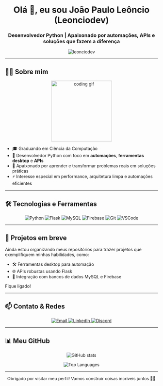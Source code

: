 <h1 align="center">Olá 👋, eu sou João Paulo Leôncio (Leonciodev)</h1>
<h3 align="center">Desenvolvedor Python | Apaixonado por automações, APIs e soluções que fazem a diferença</h3>

<p align="center">
  <img src="https://komarev.com/ghpvc/?username=leonciodev&label=Visualizações+do+perfil&color=0e75b6&style=flat" alt="leonciodev" />
</p>

---

## 👨‍💻 Sobre mim

<p align="center">
  <img src="https://media.giphy.com/media/l0MYt5jPR6QX5pnqM/giphy.gif" width="200" alt="coding gif" />
</p>

- 🎓 Graduando em Ciência da Computação  
- 🐍 Desenvolvedor Python com foco em **automações**, **ferramentas desktop** e **APIs**  
- 🧠 Apaixonado por aprender e transformar problemas reais em soluções práticas  
- ⚡ Interesse especial em performance, arquitetura limpa e automações eficientes  

---

## 🛠️ Tecnologias e Ferramentas

<p align="center">
  <img src="https://img.shields.io/badge/Python-3670A0?style=for-the-badge&logo=python&logoColor=ffdd54" alt="Python" />
  <img src="https://img.shields.io/badge/Flask-000000?style=for-the-badge&logo=flask&logoColor=white" alt="Flask" />
  <img src="https://img.shields.io/badge/MySQL-00000F?style=for-the-badge&logo=mysql&logoColor=white" alt="MySQL" />
  <img src="https://img.shields.io/badge/Firebase-ffca28?style=for-the-badge&logo=firebase&logoColor=black" alt="Firebase" />
  <img src="https://img.shields.io/badge/Git-F05032?style=for-the-badge&logo=git&logoColor=white" alt="Git" />
  <img src="https://img.shields.io/badge/VS_Code-007ACC?style=for-the-badge&logo=visual%20studio%20code&logoColor=white" alt="VSCode" />
</p>

---

## 🚀 Projetos em breve

Ainda estou organizando meus repositórios para trazer projetos que exemplifiquem minhas habilidades, como:

- 🛠️ Ferramentas desktop para automação  
- 🌐 APIs robustas usando Flask  
- 💾 Integração com bancos de dados MySQL e Firebase  

Fique ligado!

---

## 📫 Contato & Redes

<p align="center">
  <a href="mailto:leonciodev.contact@gmail.com" target="_blank" rel="noopener noreferrer">
    <img src="https://img.shields.io/badge/Email-D14836?style=for-the-badge&logo=gmail&logoColor=white" alt="Email" />
  </a>
  <a href="https://www.linkedin.com/in/jo%C3%A3o-paulo-le%C3%B4ncio-78071627b/" target="_blank" rel="noopener noreferrer">
    <img src="https://img.shields.io/badge/LinkedIn-0A66C2?style=for-the-badge&logo=linkedin&logoColor=white" alt="LinkedIn" />
  </a>
  <a href="https://discordapp.com/users/LeôncioDev" target="_blank" rel="noopener noreferrer">
    <img src="https://img.shields.io/badge/Discord-7289DA?style=for-the-badge&logo=discord&logoColor=white" alt="Discord" />
  </a>
</p>

---

## 📊 Meu GitHub

<p align="center">
  <img src="https://github-readme-stats.vercel.app/api?username=leonciodev&show_icons=true&theme=radical" alt="GitHub stats" />
</p>

<p align="center">
  <img src="https://github-readme-stats.vercel.app/api/top-langs/?username=leonciodev&layout=compact&theme=radical" alt="Top Languages" />
</p>

---

<p align="center">Obrigado por visitar meu perfil! Vamos construir coisas incríveis juntos 🚀😊</p>
